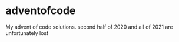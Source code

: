 ﻿# adventofcode
My advent of code solutions. second half of 2020 and all of 2021 are unfortunately lost

